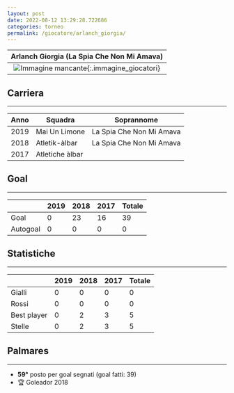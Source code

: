 ```yaml
---
layout: post
date: 2022-08-12 13:29:28.722686
categories: torneo
permalink: /giocatore/arlanch_giorgia/
---
```

<link rel='stylesheets' href='./../assets/giocatori.css'>

| Arlanch Giorgia (La Spia Che Non Mi Amava) |
|:-----:|
| ![Immagine mancante]('./../../assets/giocatori/arlanch_giorgia.png){:.immagine_giocatori} |


## Carriera
----

|Anno|Squadra|Soprannome|
|:---:|---|---|
|2019|Mai Un Limone|La Spia Che Non Mi Amava|
|2018|Atletik-àlbar|La Spia Che Non Mi Amava|
|2017|Atletiche àlbar||


## Goal
----

| |2019|2018|2017| Totale |
|---|---|---|---|---|
|Goal|0|23|16|39|
|Autogoal|0|0|0|0|


## Statistiche
----

| |2019|2018|2017| Totale |
|---|---|---|---|---|
|Gialli|0|0|0|0|
|Rossi|0|0|0|0|
|Best player|0|2|3|5|
|Stelle|0|2|3|5|


## Palmares
----

- **59°** posto per goal segnati (goal fatti: 39)
- 🏆 Goleador 2018
